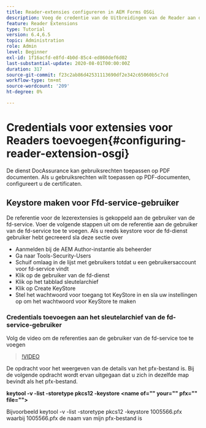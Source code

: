 ```yaml
---
title: Reader-extensies configureren in AEM Forms OSGi
description: Voeg de credentie van de Uitbreidingen van de Reader aan de vertrouwensopslag in AEM Forms OSGi toe
feature: Reader Extensions
type: Tutorial
version: 6.4,6.5
topic: Administration
role: Admin
level: Beginner
exl-id: 1f16acfd-e8fd-4b0d-85c4-ed860def6d02
last-substantial-update: 2020-08-01T00:00:00Z
duration: 317
source-git-commit: f23c2ab86d42531113690df2e342c65060b5c7cd
workflow-type: tm+mt
source-wordcount: '209'
ht-degree: 0%

---
```


# Credentials voor extensies voor Readers toevoegen{#configuring-reader-extension-osgi}

De dienst DocAssurance kan gebruiksrechten toepassen op PDF documenten. Als u gebruiksrechten wilt toepassen op PDF-documenten, configureert u de certificaten.

## Keystore maken voor Ffd-service-gebruiker

De referentie voor de lezerextensies is gekoppeld aan de gebruiker van de fd-service. Voer de volgende stappen uit om de referentie aan de gebruiker van de fd-service toe te voegen. Als u reeds keystore voor de fd-dienst gebruiker hebt gecreeerd sla deze sectie over

* Aanmelden bij de AEM Author-instantie als beheerder
* Ga naar Tools-Security-Users
* Schuif omlaag in de lijst met gebruikers totdat u een gebruikersaccount voor fd-service vindt
* Klik op de gebruiker van de fd-dienst
* Klik op het tabblad sleutelarchief
* Klik op Create KeyStore
* Stel het wachtwoord voor toegang tot KeyStore in en sla uw instellingen op om het wachtwoord voor KeyStore te maken

### Credentials toevoegen aan het sleutelarchief van de fd-service-gebruiker

Volg de video om de referenties aan de gebruiker van de fd-service toe te voegen

>[!VIDEO](https://video.tv.adobe.com/v/335849?quality=12&learn=on)


De opdracht voor het weergeven van de details van het pfx-bestand is. Bij de volgende opdracht wordt ervan uitgegaan dat u zich in dezelfde map bevindt als het pfx-bestand.

**keytool -v -list -storetype pkcs12 -keystore &lt;name of=&quot;&quot; your=&quot;&quot; pfx=&quot;&quot; file=&quot;&quot;>**

Bijvoorbeeld keytool -v -list -storetype pkcs12 -keystore 1005566.pfx waarbij 1005566.pfx de naam van mijn pfx-bestand is
